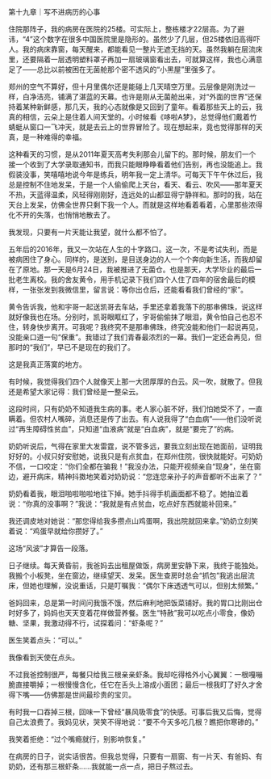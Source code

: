 第十九章｜写不进病历的心事

住院那阵子，我的病房在医院的25楼。可实际上，整栋楼才22层高。为了避讳，“4”这个数字在很多中国医院里是隐形的。虽然少了几层，但25楼依旧高得吓人。我的病床靠窗，每天醒来，都能看见一整片无遮无挡的天。虽然我躺在层流床里，还要隔着一层透明塑料罩子再加一扇玻璃窗看出去，可就算这样，我也心满意足了——总比以前被困在无菌舱那个密不透风的“小黑屋”里强多了。

郑州的空气不算好，但十月里偶尔还是能碰上几天晴空万里。云层像是刚洗过一样，白净洁亮，铺满了湛蓝的天幕。也许是刚从无菌舱出来，对“外面的世界”还保持着某种新鲜感，那几天，我的心态就像是又回到了童年。看着那些天上的云，我真的相信，云朵上是住着人间天堂的。小时候看《哆啦A梦》，总觉得他们戴着竹蜻蜓从窗口一飞冲天，就是去云上的世界冒险了。现在想起来，竟也觉得那样的天真，是一种难得的幸福。

这种看天的习惯，是从2011年夏天高考失利那会儿留下的。那时候，朋友们一个接一个收到了大学录取通知书，而我只能眼睁睁看着他们告别，再也没能追上。我假装没事，笑嘻嘻地说今年是练兵，明年我一定上清华。可每天下午午休过后，我总是控制不住地发呆，于是一个人偷偷爬上天台，看天、看云、吹风——那年夏天不热，天蓝得温柔，风轻得刚刚好，连远处的山都显得宁静祥和。那时的我，站在天台上发呆，仿佛全世界只剩下我一个人。而就是这样地看着看着，心里那些浓得化不开的失落，也悄悄地散去了。

我发现，只要有一片天能让我望，就什么都不怕了。

五年后的2016年，我又一次站在人生的十字路口。这一次，不是考试失利，而是被病困住了身心。同样的，是送别，是目送身边的人一个个奔向新生活，而我却留在了原地。那一天是6月24日，我被推进了无菌仓。也是那天，大学毕业的最后一批老生离校。我的舍友黄令，用手机记录下我们四个人住了四年的宿舍最后的模样，一张张发到我微信里，留言说：等你出仓后，还能看看我们曾经的“家”。

黄令告诉我，他和宇哥一起送凯哥去车站，手里还拿着我落下的那串佛珠，说这样就好像我也在场。分别时，凯哥眼眶红了，宇哥偷偷抹了眼泪，黄令怕自己也忍不住，转身快步离开。可我呢？我终究不是那串佛珠，终究没能和他们一起说再见，没能亲口道一句“保重”。我错过了我们青春最浓烈的一幕。我们一定还会再见，但那时的“我们”，早已不是现在的我们了。

这是我真正落寞的地方。

有时候，我觉得我们四个人就像天上那一大团厚厚的白云。风一吹，就散了。但我还是希望大家记得：我们曾经是一整朵云。

这段时间，只有奶奶不知道我生病的事。老人家心脏不好，我们怕她受不了，一直瞒着。但农村人嘴碎，消息还是传了出去。有人说我得了“白血病”——他们没听说过“再生障碍性贫血”，只知道“血液病”就是“白血病”，就是“要完了”的病。

奶奶听说后，气得在家里大发雷霆，说不管多远，要我立刻出现在她面前，证明我好好的。小叔只好安慰她，说我只是有点贫血，在郑州住院，很快就能好。可奶奶不信，一口咬定：“你们全都在骗我！”我没办法，只能开视频亲自“现身”，坐在窗边，避开病床，精神抖擞地笑着对奶奶说：“您连您亲孙子的声音都听不出来了？”

奶奶看着我，眼泪啪啦啪啦地往下掉。她手抖得手机画面都不稳了。她抽泣着说：“你真的没事啊？”我说：“我就是有点贫血，吃点好东西就能补回来。”

我还调皮地对她说：“那您得给我多攒点山鸡蛋啊，我出院就回来拿。”奶奶立刻笑着说：“鸡蛋早就给你攒好了。”

这场“风波”才算告一段落。

日子继续。每天黄昏前，我爸妈去出租屋做饭，病房里安静下来，我终于能独处。我搬个小板凳，坐在窗边，继续望天、发呆。医生查房时总会“抓包”我逃出层流床，但她也理解，没说重话，只是叮嘱我：“偶尔下床透透气可以，但别太频繁。”

爸妈回来，总是第一时间问我饿不饿，然后麻利地把饭菜铺好。我的胃口比刚出仓时好多了，妈妈也天天变着花样做营养餐。医生“特赦”我可以吃点小零食，像奶糖、坚果，我激动得不行，试探着问：“虾条呢？”

医生笑着点头：“可以。”

我像看到天使在点头。

不过我爸控制很严，每餐只给我三根亲亲虾条。我却吃得格外小心翼翼：一根嘎嘣脆直接嚼掉；一根慢慢含化，任它在舌头上溶成小面团；最后一根我盯了好久才舍得下嘴——仿佛那是世间最珍贵的宝贝。

有时我一口吞掉三根，回味一下曾经“暴风吸零食”的快感。可事后我又后悔，觉得自己太浪费了。我妈见状，哭笑不得地说：“要不今天多吃几根？瞧把你寒碜的。”

我笑着拒绝：“过个嘴瘾就行，别影响恢复。”

在病房的日子，说实话很苦。但我总觉得，只要有一扇窗、有一片天、有爸妈、有奶奶，还有那三根虾条……我就能一点一点，把日子熬过去。

